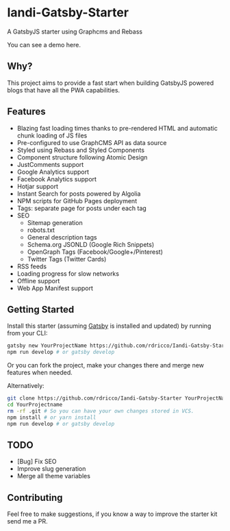 # Iandi-Gatsby-Starter
A GatsbyJS starter using Graphcms and Rebass

You can see a demo here.


## Why?

This project aims to provide a fast start when building GatsbyJS powered blogs that have all the PWA capabilities.


## Features

* Blazing fast loading times thanks to pre-rendered HTML and automatic chunk loading of JS files
* Pre-configured to use GraphCMS API as data source
* Styled using Rebass and Styled Components
* Component structure following Atomic Design
* JustComments support
* Google Analytics support
* Facebook Analytics support
* Hotjar support
* Instant Search for posts powered by Algolia
* NPM scripts for GitHub Pages deployment
* Tags: separate page for posts under each tag
* SEO
  * Sitemap generation
  * robots.txt
  * General description tags
  * Schema.org JSONLD (Google Rich Snippets)
  * OpenGraph Tags (Facebook/Google+/Pinterest)
  * Twitter Tags (Twitter Cards)
* RSS feeds
* Loading progress for slow networks
* Offline support
* Web App Manifest support


## Getting Started

Install this starter (assuming [Gatsby](https://github.com/rdricco/Iandi-Gatsby-Starter) is installed and updated) by running from your CLI:

```sh
gatsby new YourProjectName https://github.com/rdricco/Iandi-Gatsby-Starter
npm run develop # or gatsby develop
```

Or you can fork the project, make your changes there and merge new features when needed.

Alternatively:

```sh
git clone https://github.com/rdricco/Iandi-Gatsby-Starter YourProjectName # Clone the project
cd YourProjectname
rm -rf .git # So you can have your own changes stored in VCS.
npm install # or yarn install
npm run develop # or gatsby develop
```


## TODO

* [Bug] Fix SEO
* Improve slug generation
* Merge all theme variables


## Contributing

Feel free to make suggestions, if you know a way to improve the starter kit send me a PR.
